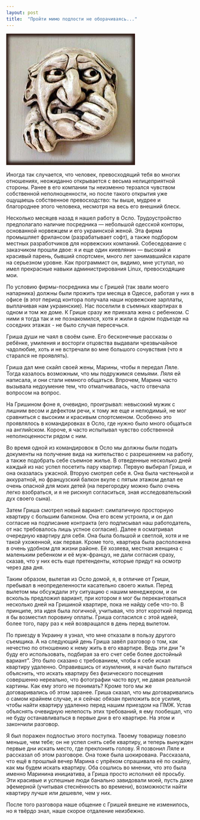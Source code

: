```yaml
---
layout: post
title:  "Пройти мимо подлости не оборачиваясь..."
---
```


![Teddy](/files/2015-08/envy.jpg)

Иногда так случается, что человек, превосходящий тебя во многих отношениях, неожиданно открывается с весьма нелицеприятной стороны. Ранее в его компании ты неизменно терзался чувством собственной неполноценности, но после такого открытия уже ощущаешь собственное превосходство: ты выше, мудрее и благороднее этого человека, несмотря на весь его внешний блеск.

Несколько месяцев назад я нашел работу в Осло. Трудоустройство предполагало наличие посредника — небольшой одесской конторы, основанной норвежцем и его украинской женой. Эта фирма промышляет фрилансом (разрабатывает софт), а также подбором местных разработчиков для норвежских компаний. Собеседование с заказчиком прошли двое: я и еще один киевлянин — высокий и красивый парень, бывший спортсмен, много лет занимавшийся карате на серьезном уровне. Как программист он, видимо, мне уступал, но имел прекрасные навыки администрирования Linux, превосходящие мои.

По условию фирмы-посредника мы с Гришей (так звали моего напарника) должны были прожить три месяца в Одессе, работая у них в офисе (в этот период контора получала наши норвежские зарплаты, выплачивая нам украинские). Нас поселили в съемных квартирах в одном и том же доме. К Грише сразу же приехала жена с ребенком. С ними я тогда так и не познакомился, хотя и жили в одном подъезде на соседних этажах - не было случая пересечься.

Гриша души не чаял в своём сыне. Его бесконечные рассказы о ребёнке, умиления и восторги отцовства выдавали чрезвычайное чадолюбие, хоть и не встречали во мне большого сочувствия (что я старался не проявлять).

Гриша дал мне скайп своей жены, Марины, чтобы я передал Ляле. Тогда казалось возможным, что мы подружимся семьями. Ляля ей написала, и они стали немного общаться. Впрочем, Марина часто вызывала недоумение тем, что отмалчивалась, часто отвечала вопросом на вопрос.

На Гришином фоне я, очевидно, проигрывал: невысокий мужик с лишним весом и дефектом речи, к тому же еще и нелюдимый, не мог сравниться с высоким и красивым спортсменом. Особенно это проявлялось в командировках в Осло, где нужно было много общаться на английском. Короче, я часто испытывал чувство собственной неполноценности рядом с ним.

Во время одной из командировок в Осло мы должны были подать документы на получение вида на жительство с разрешением на работу, а также подобрать себе съемное жилье. В отведенные несколько дней каждый из нас успел посетить пару квартир. Первую выбирал Гриша, и она оказалась ужасной. Вторую смотрел себе я. Она была чистенькой и аккуратной, но французский балкон вкупе с пятым этажом делал ее очень опасной для моих детей (на перегородку можно было очень легко взобраться, и я не рискнул согласиться, зная исследовательский дух своего сына).

Затем Гриша смотрел новый вариант: симпатичную просторную квартиру с большим балконом. Она его всем устроила, и он дал согласие на подписание контракта (его подписывал наш работодатель, от нас требовалось лишь устное согласие). Далее я осматривал очередную квартиру для себя. Она была большой и светлой, хотя и не такой ухоженной, как первая. Кроме того, квартира была расположена в очень удобном для жизни районе. Её хозяева, местная женщина с маленьким ребенком и её муж-француз, не дали согласия сразу, сказав, что у них есть еще претенденты, которые придут на осмотр через два дня.

Таким образом, вылетая из Осло домой, я, в отличие от Гриши, пребывал в неопределенности касательно своего жилья. Перед вылетом мы обсуждали эту ситуацию с нашим менеджером, и он вскользь предложил вариант, при котором я мог бы перекантоваться несколько дней на Гришиной квартире, пока не найду себе что-то. В принципе, эта идея была логичной, учитывая, что этот короткий период я бы возместил поровину оплаты. Гриша согласился с этой идеей, более того, пару раз к ней возвращался в день перед вылетом.

По приезду в Украину я узнал, что мне отказали в пользу другого съемщика. А на следующий день Гриша завёл разговор о том, как нечестно по отношению к нему жить в его квартире. Ведь эти дни "я буду его использовать, подбирая за его счет себе более достойный вариант". Это было сказано с требованием, чтобы я себе искал квартиру удаленно. Оправившись от изумления, я начал было пытаться объяснить, что искать квартиру без физического посещения совершенно нереально, что фотографии часто врут, не давая реальной картины. Как ему этого не понимать? Кроме того мы же договаривались об этом заранее. Гриша сказал, что мы договаривались о самом крайнем случае, и я сейчас обязан приложить все усилия, чтобы найти квартиру удаленно перед нашим приездом на ПМЖ. Устав объяснять очевидную нелепость этих требований, я ему пообещал, что не буду останавливаться в первые дни в его квартире. На этом и закончили разговор.

Я был поражен подлостью этого поступка. Твоему товарищу повезло меньше, чем тебе; он не успел снять себе квартиру, и теперь вынужден первые дни искать место, где преклонить голову. Я позвонил Ляле и рассказал об этом разговоре. Она тоже была шокирована. Рассказала, что ещё в прошлый вечер Марина с упрёком спрашивала её по скайпу, как мы будем искать квартиру. Оба сошлись во мнении, что это была именно Маринина инициатива, а Гриша просто исполнил её просьбу. Эти красивые и успешные люди банально завидовали моей, пусть даже эфемерной (учитывая стеснённость во времени), возможности найти квартиру лучше или дешевле, чем у них.

После того разговора наше общение с Гришей внешне не изменилось, но я твёрдо знал, наше скорое отдаление неизбежно.
